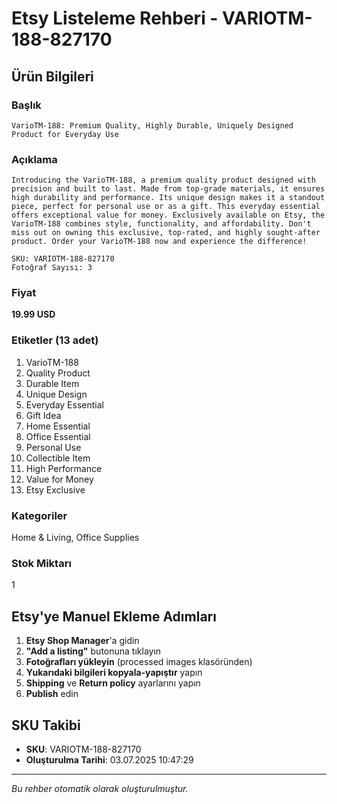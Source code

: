 # Etsy Listeleme Rehberi - VARIOTM-188-827170

## Ürün Bilgileri

### Başlık
```
VarioTM-188: Premium Quality, Highly Durable, Uniquely Designed Product for Everyday Use
```

### Açıklama
```
Introducing the VarioTM-188, a premium quality product designed with precision and built to last. Made from top-grade materials, it ensures high durability and performance. Its unique design makes it a standout piece, perfect for personal use or as a gift. This everyday essential offers exceptional value for money. Exclusively available on Etsy, the VarioTM-188 combines style, functionality, and affordability. Don't miss out on owning this exclusive, top-rated, and highly sought-after product. Order your VarioTM-188 now and experience the difference!

SKU: VARIOTM-188-827170
Fotoğraf Sayısı: 3
```

### Fiyat
**19.99 USD**

### Etiketler (13 adet)
1. VarioTM-188
2. Quality Product
3. Durable Item
4. Unique Design
5. Everyday Essential
6. Gift Idea
7. Home Essential
8. Office Essential
9. Personal Use
10. Collectible Item
11. High Performance
12. Value for Money
13. Etsy Exclusive

### Kategoriler
Home & Living, Office Supplies

### Stok Miktarı
1

## Etsy'ye Manuel Ekleme Adımları

1. **Etsy Shop Manager**'a gidin
2. **"Add a listing"** butonuna tıklayın
3. **Fotoğrafları yükleyin** (processed images klasöründen)
4. **Yukarıdaki bilgileri kopyala-yapıştır** yapın
5. **Shipping** ve **Return policy** ayarlarını yapın
6. **Publish** edin

## SKU Takibi
- **SKU**: VARIOTM-188-827170
- **Oluşturulma Tarihi**: 03.07.2025 10:47:29

---
*Bu rehber otomatik olarak oluşturulmuştur.*
